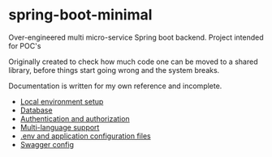 # spring-boot-minimal
Over-engineered multi micro-service Spring boot backend.
Project intended for POC's

Originally created to check how much code one can be moved to a shared library, before things start going wrong and the system breaks. 

Documentation is written for my own reference and incomplete.

- [Local environment setup](documents/local_setup.md)
- [Database](documents/database.md)
- [Authentication and authorization](documents/authentication.md)
- [Multi-language support](documents/translations.md)
- [.env and application configuration files](documents/env_files.md)
- [Swagger config](documents/swagger_config.md)

